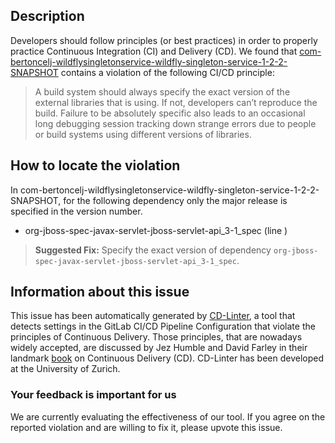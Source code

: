
## Description
Developers should follow principles (or best practices) in order to properly practice Continuous Integration (CI) and Delivery (CD).
We found that [com-bertoncelj-wildflysingletonservice-wildfly-singleton-service-1-2-2-SNAPSHOT](https://gitlab.com/rbertoncelj/wildfly-singleton-service/blob/master/.gitlab-ci.yml) contains a violation of the following CI/CD principle:

> A build system should always specify the exact version of the external libraries that is using.
If not, developers can’t reproduce the build. Failure to be absolutely specific also leads to an occasional long debugging session tracking down strange errors due to people or build systems using different versions of libraries.

## How to locate the violation

In com-bertoncelj-wildflysingletonservice-wildfly-singleton-service-1-2-2-SNAPSHOT, for the following dependency only the major release is specified in the version number.

* org-jboss-spec-javax-servlet-jboss-servlet-api_3-1_spec (line )

> **Suggested Fix:** Specify the exact version of dependency `org-jboss-spec-javax-servlet-jboss-servlet-api_3-1_spec`.

## Information about this issue

This issue has been automatically generated by [CD-Linter](https://gitlab.com/Jancso/configuration-analytics), a tool that detects settings in the GitLab CI/CD Pipeline Configuration that violate the principles of Continuous Delivery. Those principles, that are nowadays widely accepted, are discussed by Jez Humble and David Farley in their landmark [book](https://www.oreilly.com/library/view/continuous-delivery-reliable/9780321670250/) on Continuous Delivery (CD). CD-Linter has been developed at the University of Zurich.

### Your feedback is important for us
We are currently evaluating the effectiveness of our tool. If you agree on the reported violation and are willing to fix it, please upvote this issue.